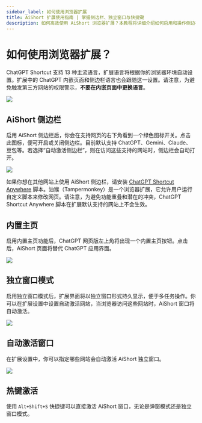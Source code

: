```yaml
---
sidebar_label: 如何使用浏览器扩展
title: AiShort 扩展使用指南 | 掌握侧边栏、独立窗口与快捷键
description: 如何高效使用 AiShort 浏览器扩展？本教程将详细介绍如何启用和操作侧边栏、内置主页及独立窗口模式，并教您使用 Alt+Shift+S 快捷键，全面提升您的 AI 交互体验。  
---
```


# 如何使用浏览器扩展？

ChatGPT Shortcut 支持 13 种主流语言，扩展语言将根据你的浏览器环境自动设置。扩展中的 ChatGPT 内嵌页面和侧边栏语言也会跟随这一设置。请注意，为避免触发第三方网站的权限警示，**不要在内嵌页面中更换语言**。

![](https://img.newzone.top/2023-12-23-12-04-29.png?imageMogr2/format/webp)

## AiShort 侧边栏

启用 AiShort 侧边栏后，你会在支持网页的右下角看到一个绿色图标开关。点击此图标，便可开启或关闭侧边栏。目前默认支持 ChatGPT、Gemini、Claude、豆包等。若选择“自动激活侧边栏”，则在访问这些支持的网站时，侧边栏会自动打开。

![](https://img.newzone.top/2023-12-23-04-16-15.gif?imageMogr2/format/webp)

如果你想在其他网站上使用 AiShort 侧边栏，请安装 [ChatGPT Shortcut Anywhere](https://greasyfork.org/scripts/482907-chatgpt-shortcut-anywhere) 脚本。油猴（Tampermonkey）是一个浏览器扩展，它允许用户运行自定义脚本来修改网页。请注意，为避免功能重叠和潜在的冲突，ChatGPT Shortcut Anywhere 脚本在扩展默认支持的网站上不会生效。

## 内置主页

启用内置主页功能后，ChatGPT 网页版左上角将出现一个内置主页按钮。点击后，AiShort 页面将替代 ChatGPT 应用界面。

![](https://img.newzone.top/ai/2023-12-22-19-40-15.png?imageMogr2/format/webp)

## 独立窗口模式

启用独立窗口模式后，扩展界面将以独立窗口形式持久显示，便于多任务操作。你可以在扩展设置中设置自动激活网站，当浏览器访问这些网站时，AiShort 窗口将自动激活。

![](https://img.newzone.top/2023-12-23-12-07-09.png?imageMogr2/format/webp)

## 自动激活窗口

在扩展设置中，你可以指定哪些网站会自动激活 AiShort 独立窗口。

![](https://img.newzone.top/2023-12-23-12-09-51.png?imageMogr2/format/webp)

## 热键激活

使用 `Alt+Shift+S` 快捷键可以直接激活 AiShort 窗口，无论是弹窗模式还是独立窗口模式。
